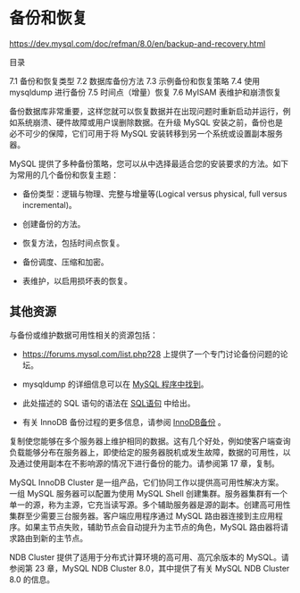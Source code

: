 # 备份和恢复

<https://dev.mysql.com/doc/refman/8.0/en/backup-and-recovery.html>

目录

7.1 备份和恢复类型
7.2 数据库备份方法
7.3 示例备份和恢复策略
7.4 使用 mysqldump 进行备份
7.5 时间点（增量）恢复
7.6 MyISAM 表维护和崩溃恢复

备份数据库非常重要，这样您就可以恢复数据并在出现问题时重新启动并运行，例如系统崩溃、硬件故障或用户误删除数据。在升级 MySQL 安装之前，备份也是必不可少的保障，它们可用于将 MySQL 安装转移到另一个系统或设置副本服务器。

MySQL 提供了多种备份策略，您可以从中选择最适合您的安装要求的方法。如下为常用的几个备份和恢复主题：

- 备份类型：逻辑与物理、完整与增量等(Logical versus physical, full versus incremental)。

- 创建备份的方法。

- 恢复方法，包括时间点恢复。

- 备份调度、压缩和加密。

- 表维护，以启用损坏表的恢复。

## 其他资源

与备份或维护数据可用性相关的资源包括：

- <https://forums.mysql.com/list.php?28> 上提供了一个专门讨论备份问题的论坛。

- mysqldump 的详细信息可以在 [MySQL 程序中找到](../MySQL程序/MySQL程序.md)。

- 此处描述的 SQL 语句的语法在 [SQL语句](/MySQL参考手册/SQL语句/SQL语句.md) 中给出。

- 有关 InnoDB 备份过程的更多信息，请参阅 [InnoDB备份](/MySQL参考手册/InnoDB存储引擎/InnoDB备份和恢复.md) 。

复制使您能够在多个服务器上维护相同的数据。这有几个好处，例如使客户端查询负载能够分布在服务器上，即使给定的服务器脱机或发生故障，数据的可用性，以及通过使用副本在不影响源的情况下进行备份的能力。请参阅第 17 章，复制。

MySQL InnoDB Cluster 是一组产品，它们协同工作以提供高可用性解决方案。一组 MySQL 服务器可以配置为使用 MySQL Shell 创建集群。服务器集群有一个单一的源，称为主源，它充当读写源。多个辅助服务器是源的副本。创建高可用性集群至少需要三台服务器。客户端应用程序通过 MySQL 路由器连接到主应用程序。如果主节点失败，辅助节点会自动提升为主节点的角色，MySQL 路由器将请求路由到新的主节点。

NDB Cluster 提供了适用于分布式计算环境的高可用、高冗余版本的 MySQL。请参阅第 23 章，MySQL NDB Cluster 8.0，其中提供了有关 MySQL NDB Cluster 8.0 的信息。
